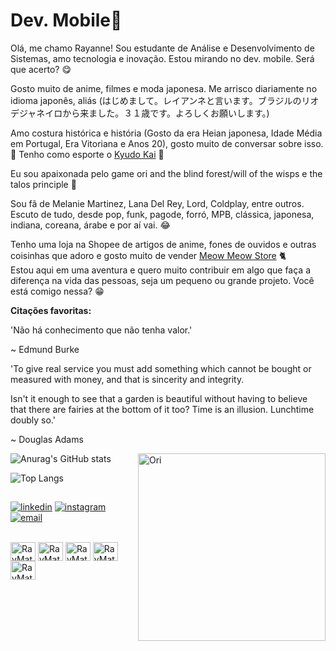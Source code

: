 # **Dev. Mobile💅**

Olá, me chamo Rayanne!
Sou estudante de Análise e Desenvolvimento de Sistemas, amo tecnologia e inovação. Estou mirando no dev. mobile. Será que acerto? 😋

Gosto muito de anime, filmes e moda japonesa. Me arrisco diariamente no idioma japonês, aliás 
(はじめまして。レイアンネと言います。ブラジルのリオデジャネイロから来ました。３１歳です。よろしくお願いします。) 

Amo costura histórica e história (Gosto da era Heian japonesa, Idade Média em Portugal, Era Vitoriana e Anos 20), gosto muito de conversar sobre isso. 🧾
Tenho como esporte o [Kyudo Kai](https://kyudo.com.br/) 🏹

Eu sou apaixonada pelo game ori and the blind forest/will of the wisps e the talos principle 🥰

Sou fã de Melanie Martinez, Lana Del Rey, Lord, Coldplay, entre outros.
Escuto de tudo, desde pop, funk, pagode, forró, MPB, clássica, japonesa, indiana, coreana, árabe e por aí vai. 😂

Tenho uma loja na Shopee de artigos de anime, fones de ouvidos e outras coisinhas que adoro e gosto muito de vender [Meow Meow Store](shopee.com.br/shop/309733922) 🐈        
Estou aqui em uma aventura e quero muito contribuir em algo que faça a diferença na vida das pessoas, seja um pequeno ou grande projeto. Você está comigo nessa? 😁

**Citações favoritas:** 

'Não há conhecimento que não tenha valor.'

~ Edmund Burke

'To give real service you must add something which cannot be bought or measured with money, and that is sincerity and integrity.

Isn't it enough to see that a garden is beautiful without having to believe that there are fairies at the bottom of it too?
Time is an illusion. Lunchtime doubly so.'

~ Douglas Adams

<img align="right" alt="Ori" height="300" src="https://images-wixmp-ed30a86b8c4ca887773594c2.wixmp.com/f/ea50a178-1579-4663-bc0b-87d7a94f2b0e/ddsozob-1457f0d3-e84b-4b53-9111-9a533044921a.png/v1/fit/w_375,h_375/dashing_and_bashing_by_icevia_ddsozob-375w.png?token=eyJ0eXAiOiJKV1QiLCJhbGciOiJIUzI1NiJ9.eyJzdWIiOiJ1cm46YXBwOjdlMGQxODg5ODIyNjQzNzNhNWYwZDQxNWVhMGQyNmUwIiwiaXNzIjoidXJuOmFwcDo3ZTBkMTg4OTgyMjY0MzczYTVmMGQ0MTVlYTBkMjZlMCIsIm9iaiI6W1t7ImhlaWdodCI6Ijw9MTAwMCIsInBhdGgiOiJcL2ZcL2VhNTBhMTc4LTE1NzktNDY2My1iYzBiLTg3ZDdhOTRmMmIwZVwvZGRzb3pvYi0xNDU3ZjBkMy1lODRiLTRiNTMtOTExMS05YTUzMzA0NDkyMWEucG5nIiwid2lkdGgiOiI8PTEwMDAifV1dLCJhdWQiOlsidXJuOnNlcnZpY2U6aW1hZ2Uub3BlcmF0aW9ucyJdfQ.ep_sozqDdLmuCMvcnH1MMXFY23sHQJwR39Pcptsl08Y">

![Anurag's GitHub stats](https://github-readme-stats.vercel.app/api?username=Rayannematsuki&show_icons=true&theme=tokyonight)

![Top Langs](https://github-readme-stats.vercel.app/api/top-langs/?username=RayanneMatsuki&layout=compact&theme=tokyonight)

##
[![linkedin](https://img.shields.io/badge/linkedin-0A66C2?style=for-the-badge&logo=linkedin&logoColor=white)](https://www.linkedin.com/in/rayannematsuki/)
[![instagram](https://img.shields.io/badge/instagram-E4405F?style=for-the-badge&logo=instagram&logoColor=white)](https://www.instagram.com/rayannecastro24/)
[![email](https://img.shields.io/badge/email-0078D4?style=for-the-badge&logo=microsoft-outlook&logoColor=white)](mailto:rayannematsuki@hotmail.com)


  <div style="display: inline_block"><br>
    <img align="center" alt="RayMatsuki-Java" height="30" width="40" src="https://cdn.jsdelivr.net/gh/devicons/devicon/icons/java/java-original.svg">
    <img align="center" alt="RayMatsuki-Kotlin" height="30" width="40" src="https://cdn.jsdelivr.net/gh/devicons/devicon/icons/kotlin/kotlin-original.svg">
    <img align="center" alt="RayMatsuki-React" height="30" width="40" src="https://cdn.jsdelivr.net/gh/devicons/devicon/icons/react/react-original-wordmark.svg">
   <img align="center" alt="RayMatsuki-Lua" height="30" width="40" src="https://cdn.jsdelivr.net/gh/devicons/devicon/icons/lua/lua-original-wordmark.svg" />
    <img align="center" alt="RayMatsuki-Flutter" height="30" width="40" src="https://cdn.jsdelivr.net/gh/devicons/devicon/icons/flutter/flutter-original.svg" />
  </div>
  
